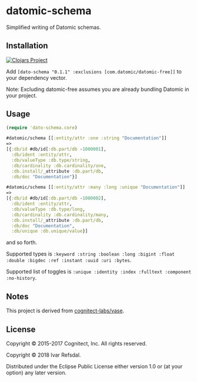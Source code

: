# datomic-schema

Simplified writing of Datomic schemas.

## Installation

[![Clojars Project](http://clojars.org/dato-schema/latest-version.svg)](http://clojars.org/dato-schema)

Add `[dato-schema "0.1.1" :exclusions [com.datomic/datomic-free]]` to your dependency vector.

Note: Excluding datomic-free assumes you are already bundling Datomic in your project.


## Usage

```clojure
(require 'dato-schema.core)

#datomic/schema [[:entity/attr :one :string "Documentation"]]
=>
[{:db/id #db/id[:db.part/db -1000001],
  :db/ident :entity/attr,
  :db/valueType :db.type/string,
  :db/cardinality :db.cardinality/one,
  :db.install/_attribute :db.part/db,
  :db/doc "Documentation"}]

#datomic/schema [[:entity/attr :many :long :unique "Documentation"]]
=>
[{:db/id #db/id[:db.part/db -1000002],
  :db/ident :entity/attr,
  :db/valueType :db.type/long,
  :db/cardinality :db.cardinality/many,
  :db.install/_attribute :db.part/db,
  :db/doc "Documentation",
  :db/unique :db.unique/value}]
```

and so forth.

Supported types is `:keyword :string :boolean :long :bigint :float :double :bigdec :ref :instant :uuid :uri :bytes`.

Supported list of toggles is `:unique :identity :index :fulltext :component :no-history`.


## Notes

This project is derived from [cognitect-labs/vase](https://github.com/cognitect-labs/vase).

## License

Copyright © 2015-2017 Cognitect, Inc. All rights reserved.

Copyright © 2018 Ivar Refsdal.

Distributed under the Eclipse Public License either version 1.0 or (at
your option) any later version.
